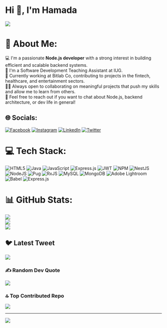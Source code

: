 # Hi 👋, I'm Hamada

<img src="https://www.shutterstock.com/shutterstock/videos/1106716007/thumb/7.jpg?ip=x480" />

# 💫 About Me:
💻 I'm a passionate <b>Node.js developer</b> with a strong interest in building efficient and scalable backend systems.<br>📖 I'm a Software Development Teaching Assistant at IUG.<br>🔭 Currently working at Bitlab Co, contributing to projects in the fintech, healthcare, and entertainment sectors.<br>👯‍♂️ Always open to collaborating on meaningful projects that push my skills and allow me to learn from others.<br>💬 Feel free to reach out if you want to chat about Node.js, backend architecture, or dev life in general!<br>

## 🌐 Socials:

[![Facebook](https://img.shields.io/badge/Facebook-%231877F2.svg?logo=Facebook&logoColor=white)](https://facebook.com/hamada.mohammed.56614) [![Instagram](https://img.shields.io/badge/Instagram-%23E4405F.svg?logo=Instagram&logoColor=white)](https://instagram.com/hamadazaid_2) [![LinkedIn](https://img.shields.io/badge/LinkedIn-%230077B5.svg?logo=linkedin&logoColor=white)](https://linkedin.com/in/hamdazaid) [![Twitter](https://img.shields.io/badge/Twitter-%231DA1F2.svg?logo=Twitter&logoColor=white)](https://twitter.com/Hamada_MZaid)

# 💻 Tech Stack:

![HTML5](https://img.shields.io/badge/html5-%23E34F26.svg?style=for-the-badge&logo=html5&logoColor=white) ![Java](https://img.shields.io/badge/java-%23ED8B00.svg?style=for-the-badge&logo=java&logoColor=white) ![JavaScript](https://img.shields.io/badge/javascript-%23323330.svg?style=for-the-badge&logo=javascript&logoColor=%23F7DF1E) ![Express.js](https://img.shields.io/badge/express.js-%23404d59.svg?style=for-the-badge&logo=express&logoColor=%2361DAFB) ![JWT](https://img.shields.io/badge/JWT-black?style=for-the-badge&logo=JSON%20web%20tokens) ![NPM](https://img.shields.io/badge/NPM-%23000000.svg?style=for-the-badge&logo=npm&logoColor=white) ![NestJS](https://img.shields.io/badge/nestjs-%23E0234E.svg?style=for-the-badge&logo=nestjs&logoColor=white) ![NodeJS](https://img.shields.io/badge/node.js-6DA55F?style=for-the-badge&logo=node.js&logoColor=white) ![Pug](https://img.shields.io/badge/Pug-FFF?style=for-the-badge&logo=pug&logoColor=A86454) ![RxJS](https://img.shields.io/badge/rxjs-%23B7178C.svg?style=for-the-badge&logo=reactivex&logoColor=white) ![MySQL](https://img.shields.io/badge/mysql-%2300f.svg?style=for-the-badge&logo=mysql&logoColor=white) ![MongoDB](https://img.shields.io/badge/MongoDB-%234ea94b.svg?style=for-the-badge&logo=mongodb&logoColor=white) ![Adobe Lightroom](https://img.shields.io/badge/Adobe%20Lightroom-31A8FF.svg?style=for-the-badge&logo=Adobe%20Lightroom&logoColor=white) ![Babel](https://img.shields.io/badge/Babel-F9DC3e?style=for-the-badge&logo=babel&logoColor=black) ![Express.js](https://img.shields.io/badge/express.js-%23404d59.svg?style=for-the-badge&logo=express&logoColor=%2361DAFB)

# 📊 GitHub Stats:

![](https://github-readme-stats.vercel.app/api?username=hamadazaid2&theme=tokyonight&hide_border=false&include_all_commits=true&count_private=true)<br/>
![](https://github-readme-streak-stats.herokuapp.com/?user=hamadazaid2&theme=tokyonight&hide_border=false)<br/>
![](https://github-readme-stats.vercel.app/api/top-langs/?username=hamadazaid2&theme=tokyonight&hide_border=false&include_all_commits=true&count_private=true&layout=compact)

## 🐦 Latest Tweet

[![](https://gtce.itsvg.in/api?username=Hamada_MZaid)](https://github.com/VishwaGauravIn/github-twitter-card-embed)

### ✍️ Random Dev Quote

![](https://quotes-github-readme.vercel.app/api?type=horizontal&theme=radical)

### 🔝 Top Contributed Repo

![](https://github-contributor-stats.vercel.app/api?username=hamadazaid2&limit=5&theme=dark&combine_all_yearly_contributions=true)


---

[![](https://visitcount.itsvg.in/api?id=hamadazaid2&icon=0&color=0)](https://visitcount.itsvg.in)

<!-- Proudly created with GPRM ( https://gprm.itsvg.in ) -->
